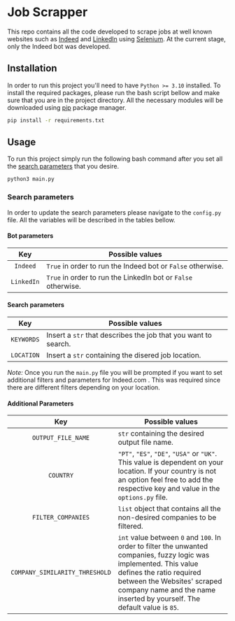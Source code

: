 # Job Scrapper

This repo contains all the code developed to scrape jobs at well known websites such as [Indeed](https://www.indeed.com/) and [LinkedIn](https://linkedin.com/) using [Selenium](https://www.selenium.dev/). At the current stage, only the Indeed bot was developed.

## Installation
In order to run this project you'll need to have ```Python >= 3.10``` installed.
To install the required packages, please run the bash script bellow and make sure that you are in the project directory. All the necessary modules will be downloaded using [pip](https://pip.pypa.io/en/stable/) package manager.
```bash
pip install -r requirements.txt
```

## Usage

To  run this project simply run the following bash command after you set all the [search parameters](#search-parameters) that you desire.

```bash
python3 main.py
```
### Search parameters
In order to update the search parameters please navigate to the ```config.py``` file. All the variables will be described in the tables bellow.

#### Bot parameters
| Key         | Possible values|
| :------------------:|---------------|
| ```Indeed``` | ```True``` in order to run the Indeed bot or ```False``` otherwise.
| ```LinkedIn``` | ```True``` in order to run the LinkedIn bot or ```False``` otherwise. 

#### Search parameters
| Key         | Possible values|
| :------------------:|---------------|
| ```KEYWORDS``` |  Insert a ```str``` that describes the job that you want to search.
| ```LOCATION``` | Insert a ```str``` containing the disered job location.

*Note:* Once you run the ```main.py``` file you will be prompted if you want to set additional filters and parameters for Indeed.com . This was required since there are different filters depending on your location.

#### Additional Parameters
| Key         | Possible values|
| :------------------:|---------------|
| ```OUTPUT_FILE_NAME``` | ```str``` containing the desired output file name.
| ```COUNTRY``` |```"PT"```, ```"ES"```, ```"DE"```, ```"USA"``` or ```"UK"```. This value is dependent on your location. If your country is not an option feel free to add the respective key and value in the ```options.py``` file.
| ```FILTER_COMPANIES``` | ```list``` object that contains all the non-desired companies to be filtered.
| ```COMPANY_SIMILARITY_THRESHOLD``` | ```int``` value between ```0``` and ```100```. In order to filter the unwanted companies, fuzzy logic was implemented. This value defines the ratio required between the Websites' scraped company name and the name inserted by yourself. The default value is ```85```.

